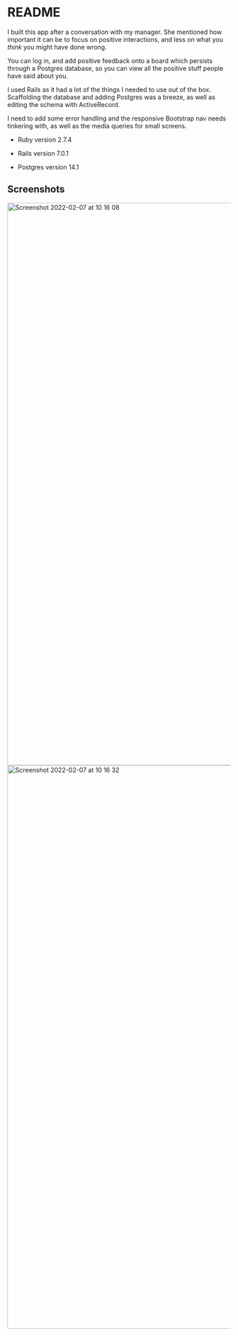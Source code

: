 # README

I built this app after a conversation with my manager. She mentioned how important it can be to focus on positive interactions, and less on what you *think* you might have done wrong.

You can log in, and add positive feedback onto a board which persists through a Postgres database, so you can view all the positive stuff people have said about you.

I used Rails as it had a lot of the things I needed to use out of the box. Scaffolding the database and adding Postgres was a breeze, as well as editing the schema with ActiveRecord.

I need to add some error handling and the responsive Bootstrap nav needs tinkering with, as well as the media queries for small screens.

* Ruby version 2.7.4

* Rails version 7.0.1

* Postgres version 14.1

## Screenshots

<img width="1270" alt="Screenshot 2022-02-07 at 10 16 08" src="https://user-images.githubusercontent.com/19713055/152769846-1d18b9f3-b0b7-4e94-a8ca-6d6ab6a4054d.png">

<img width="1272" alt="Screenshot 2022-02-07 at 10 16 32" src="https://user-images.githubusercontent.com/19713055/152770033-04665ea9-285d-481f-b19f-bc9d58be8115.png">


